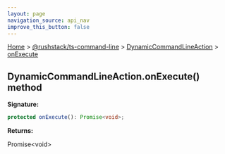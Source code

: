 ```yaml
---
layout: page
navigation_source: api_nav
improve_this_button: false
---
```



[Home](./index.md) &gt; [@rushstack/ts-command-line](./ts-command-line.md) &gt; [DynamicCommandLineAction](./ts-command-line.dynamiccommandlineaction.md) &gt; [onExecute](./ts-command-line.dynamiccommandlineaction.onexecute.md)

## DynamicCommandLineAction.onExecute() method

<b>Signature:</b>

```typescript
protected onExecute(): Promise<void>;
```
<b>Returns:</b>

Promise&lt;void&gt;
